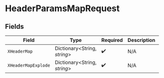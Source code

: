 # HeaderParamsMapRequest


## Fields

| Field                             | Type                              | Required                          | Description                       | Example                           |
| --------------------------------- | --------------------------------- | --------------------------------- | --------------------------------- | --------------------------------- |
| `XHeaderMap`                      | Dictionary<String, *string*>      | :heavy_check_mark:                | N/A                               | {"key1":"value1","key2":"value2"} |
| `XHeaderMapExplode`               | Dictionary<String, *string*>      | :heavy_check_mark:                | N/A                               | {"test1":"val1","test2":"val2"}   |